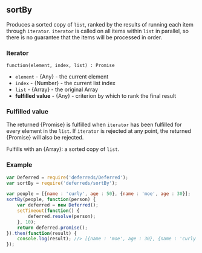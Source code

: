 ## sortBy

Produces a sorted copy of `list`, ranked by the results of running each item
through `iterator`. `iterator` is called on all items within `list` in
parallel, so there is no guarantee that the items will be processed in order.


### Iterator

`function(element, index, list) : Promise`

* `element` - {Any} - the current element
* `index` - {Number} - the current list index
* `list` - {Array} - the original Array
* **fulfilled value** - {Any} - criterion by which to rank the final result


### Fulfilled value

The returned {Promise} is fulfilled when `iterator` has been fulfilled for
every element in the `list`.  If `iterator` is rejected at any point, the
returned {Promise} will also be rejected.

Fulfills with an {Array}: a sorted copy of `list`.


### Example

```js
var Deferred = require('deferreds/Deferred');
var sortBy = require('deferreds/sortBy');

var people = [{name : 'curly', age : 50}, {name : 'moe', age : 30}];
sortBy(people, function(person) {
	var deferred = new Deferred();
	setTimeout(function() {
		deferred.resolve(person);
	}, 10);
	return deferred.promise();
}).then(function(result) {
	console.log(result); //> [{name : 'moe', age : 30}, {name : 'curly', age : 50}]
});
```
